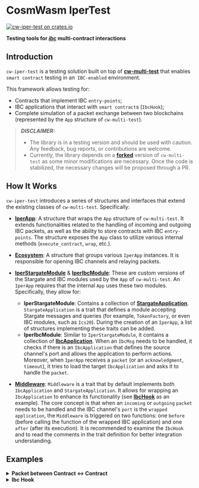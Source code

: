 # CosmWasm IperTest

[![cw-iper-test on crates.io][crates-badge]][crates-url]

[crates-badge]: https://img.shields.io/crates/v/cw-iper-test.svg
[crates-url]: https://crates.io/crates/cw-iper-test

**Testing tools for <u>_ibc_</u> multi-contract interactions**

## Introduction

`cw-iper-test` is a testing solution built on top of [**cw-multi-test**](https://github.com/CosmWasm/cw-multi-test) that enables `smart contract` testing in an` IBC-enabled` environment.

This framework allows testing for:

- Contracts that implement IBC `entry-points`;
- IBC applications that interact with `smart contract`s (`IbcHook`);
- Complete simulation of a packet exchange between two blockchains (represented by the `App` structure of `cw-multi-test`).

> **_DISCLAIMER:_**
>
> - The library is in a testing version and should be used with caution. Any feedback, bug reports, or contributions are welcome.
> - Currently, the library depends on a [**forked**](https://github.com/Rhaki/rhaki-cw-multi-test) version of `cw-multi-test` as some minor modifications are necessary. Once the code is stabilized, the necessary changes will be proposed through a PR.

## How It Works

`cw-iper-test` introduces a series of structures and interfaces that extend the existing classes of `cw-multi-test`. Specifically:

- **[IperApp](./cw-iper-test/src/iper_app.rs#L58)**: A structure that wraps the `App` structure of `cw-multi-test`. It extends functionalities related to the handling of incoming and outgoing IBC packets, as well as the ability to store contracts with IBC `entry-points`. The structure exposes the `App` class to utilize various internal methods (`execute_contract`, `wrap`, etc.).

- **[Ecosystem](./cw-iper-test/src/ecosystem.rs#L18)**: A structure that groups various `IperApp` instances. It is responsible for opening IBC channels and relaying packets.

- **[IperStargateModule](./cw-iper-test/src/stargate.rs#L32)** & **[IperIbcModule](./cw-iper-test/src/ibc_module.rs#L45)**: These are custom versions of the Stargate and IBC modules used by the `App` of `cw-multi-test`. An `IperApp` requires that the internal `App` uses these two modules. Specifically, they allow for:

  - **IperStargateModule**: Contains a collection of **[StargateApplication](./cw-iper-test/src/stargate.rs#L187)**. `StargateApplication` is a trait that defines a module accepting Stargate messages and queries (for example, `TokenFactory`, or even IBC modules, such as `Ics20`). During the creation of an `IperApp`, a list of structures implementing these traits can be added.
  - **IperIbcModule**: Similar to `IperStargateModule`, it contains a collection of **[IbcApplication](./cw-iper-test/src/ibc_application.rs#L45)**. When an `IbcMsg` needs to be handled, it checks if there is an `IbcApplication` that defines the source channel's port and allows the application to perform actions. Moreover, when `IperApp` receives a `packet` (or an `acknowledgment`, `timeout`), it tries to load the target `IbcApplication` and asks it to handle the `packet`.

- **[Middleware](./cw-iper-test/src/middleware.rs#L64)**: `Middleware` is a trait that by default implements both `IbcApplication` and `StargateApplication`. It allows for wrapping an `IbcApplication` to enhance its functionality (see **[IbcHook](./cw-iper-test/src/ibc_applications/ibc_hook.rs#L86)** as an example). The core concept is that when an `incoming` or `outgoing` `packet` needs to be handled and the IBC channel's `port` is the `wrapped application`, the `Middleware` is triggered on two functions: one `before` (before calling the function of the wrapped IBC application) and one `after` (after its execution).
  It is recommended to examine the `IbcHook` and to read the comments in the trait definition for better integration understanding.

## Examples

<details>
    <summary><strong>Packet between Contract <-> Contract </summary>

```rust
imports
#[test]
fn contract_to_contract() {
    // Create new IperApp.
    // Is possible to user default AppBuilder from cw-multi-test
    // adding api, ibc and stargate modules as following
    let neutron = AppBuilder::new()
        .with_api(MockApiBech32::new("neutron"))
        .with_ibc(IperIbcModule::default())
        .with_stargate(IperStargateModule::default())
        .build(no_init)
        .into_iper_app("neutron"); // transform App into IperApp

    // Or use IperAppBuilder
    let osmosis = IperAppBuilder::new("osmo")
        .build(no_init)
        .into_iper_app("osmosis");

    // Create an Ecosystem wih both neutron and osmosis app
    let eco = Ecosystem::default()
        .add_app(neutron.clone())
        .add_app(osmosis.clone());

    // Create a IperContract with
    // cw-multi-test ContractWrapper for default entry-points
    // IbcClosures for ibc entry-points
    let contract = IperContract::new(
        ContractWrapper::new(counter::execute, counter::instantiate, counter::query).to_contract(),
        Some(IbcClosures::new_as_ibc_contract(
            counter::ibc_channel_open,
            counter::ibc_channel_close,
            counter::ibc_channel_connect,
            counter::ibc_packet_receive,
            counter::ibc_packet_ack,
            counter::ibc_packet_timeout,
        )),
    );

    // Store code id using store_ibc_code functions of IperApp
    let code_id_neutron = neutron.borrow_mut().store_ibc_code(contract);

    let contract = IperContract::new(
        ContractWrapper::new(counter::execute, counter::instantiate, counter::query).to_contract(),
        Some(IbcClosures::new_as_ibc_contract(
            counter::ibc_channel_open,
            counter::ibc_channel_close,
            counter::ibc_channel_connect,
            counter::ibc_packet_receive,
            counter::ibc_packet_ack,
            counter::ibc_packet_timeout,
        )),
    );

    let code_id_osmosis = osmosis.borrow_mut().store_ibc_code(contract);

    // generate address for init contract
    let neutron_owner = neutron.borrow().app.api().addr_make("owner");
    let osmosis_owner = osmosis.borrow().app.api().addr_make("owner");

    // instantiate contracts using instantiate_contract from inner App of IperApp
    let neutron_addr = neutron
        .borrow_mut()
        .app
        .instantiate_contract(
            code_id_neutron,
            neutron_owner.clone(),
            &counter::InstantiateMsg {},
            &[],
            "label".to_string(),
            None,
        )
        .unwrap();

    let osmosis_addr = osmosis
        .borrow_mut()
        .app
        .instantiate_contract(
            code_id_osmosis,
            osmosis_owner,
            &counter::InstantiateMsg {},
            &[],
            "label".to_string(),
            None,
        )
        .unwrap();

    // Open a ibc channel using Ecosystem, specifing as port the two address instantiated.
    eco.open_ibc_channel(
        IbcChannelCreator::new(
            IbcPort::Contract(neutron_addr.clone()),
            IbcOrder::Unordered, // currently order has no impapact beside contract internal usage
            "version", // currently version has no impact beside contract internal usage
            "connection_id", // currently connection id has no impact contract internal usage
            "neutron",
        ),
        IbcChannelCreator::new(
            IbcPort::Contract(osmosis_addr.clone()),
            IbcOrder::Unordered,
            "version",
            "connection_id",
            "osmosis",
        ),
    )
    .unwrap();


    let msg = IbcMsg::SendPacket {
        channel_id: "channel-0".to_string(),
        // CounterPacketData::Ok means that on destination chain, the ack will be Ok
        data: to_json_binary(&CounterPacketData::Ok).unwrap(),
        timeout: IbcTimeout::with_timestamp(Timestamp::from_seconds(
            osmosis.borrow().app.block_info().time.seconds() + 1,
        )),
    };

    // Execute the contract using the ExecuteMsg variant SendPacket.
    // This testing contract basically append into the response the IbcMsg.
    // This will trigger the IbcModule, but since the source port is a contract,
    // only a packet will be emitted.
    neutron
        .borrow_mut()
        .app
        .execute_contract(
            neutron_owner,
            neutron_addr,
            &counter::ExecuteMsg::SendPacket(msg),
            &[],
        )
        .unwrap();

    // Is now possile relay the packet.
    // Using relay_all_packets from Ecosystem, all packets will be relayed.
    // When the first packet arrive on destination chain, the packet receive will be triggered.
    // If an ack packet will be emitted, the eco will relay it until any chains has no pending packet.
    eco.relay_all_packets().unwrap();

    // Query the contract Config, check if the counter_receive_dest has been increased
    // on destination chain
    let counter_receive_dest = osmosis
        .borrow()
        .app
        .wrap()
        .query_wasm_smart::<CounterConfig>(&osmosis_addr, &CounterQueryMsg::Config)
        .unwrap()
        .counter_packet_receive;

    assert_eq!(counter_receive_dest, 1);

    // Query the contract Config, check if the counter_src_ack_ok has been increased
    // on src chain
    let counter_src_ack_ok = neutron
        .borrow()
        .app
        .wrap()
        .query_wasm_smart::<CounterConfig>(&neutron_addr, &CounterQueryMsg::Config)
        .unwrap()
        .counter_packet_ack_ok;

    assert_eq!(counter_src_ack_ok, 1);
}

```

</details>

<details>
    <summary><strong>Ibc Hook </summary>

```rust
imports
#[test]
fn ibc_hook_base() {

    // Create new IperApp using IperAppBuilder
    let osmosis = IperAppBuilder::new("osmo")
        // Add IbcHook that wrap Ics20
        // This because IbcHook is a Middleware
        .with_ibc_app(IbcHook::new(Ics20))
        .build(no_init)
        .into_iper_app("osmosis");

    let neutron = IperAppBuilder::new("neutron")
        .with_ibc_app(IbcHook::new(Ics20))
        .build(no_init)
        .into_iper_app("neutron");

    // Create an Ecosystem wih both neutron and osmosis app
    let eco = Ecosystem::default()
        .add_app(neutron.clone())
        .add_app(osmosis.clone());

    // Create a IperContract with cw-multi-test ContractWrapper for default entry-points
    // IbcClosures are not needed because ibc hook doesn't require
    let contract = IperContract::new(
        ContractWrapper::new(counter::execute, counter::instantiate, counter::query)
            .with_sudo(counter::sudo)
            .to_contract(),
        None,
    );

    // Store code id using store_ibc_code functions of IperApp
    // In this case also osmosis.borrow_mut().app.store_code could be used
    let code_id_osmosis = osmosis.borrow_mut().store_ibc_code(contract);

    // generate address for init contract
    let osmosis_owner = osmosis.borrow().app.api().addr_make("owner");

    // instantiate contracts using instantiate_contract from inner App of IperApp
    let osmosis_contract_addr = osmosis
        .borrow_mut()
        .app
        .instantiate_contract(
            code_id_osmosis,
            osmosis_owner,
            &counter::InstantiateMsg {},
            &[],
            "label".to_string(),
            None,
        )
        .unwrap();

    // Open a ibc channel using Ecosystem, specifing as port the two Ics20 modules.
    // IbcHook is a middleware, it ports is equal to his children port
    eco.open_ibc_channel(
        IbcChannelCreator::new(
            IbcPort::from_application(Ics20),
            IbcOrder::Unordered,
            "version",
            "connection_id",
            "neutron",
        ),
        IbcChannelCreator::new(
            IbcPort::from_application(Ics20),
            IbcOrder::Unordered,
            "version",
            "connection_id",
            "osmosis",
        ),
    )
    .unwrap();

    // Create a sender
    let sender = neutron.borrow().app.api().addr_make("sender");
    // Create a receiver
    let receiver = osmosis.borrow().app.api().addr_make("receiver");

    let amount = Coin::new(1_000_000_u128, "untrn");

    // Mint the native coin to send
    neutron
        .borrow_mut()
        .app
        .sudo(SudoMsg::Bank(BankSudo::Mint {
            to_address: sender.to_string(),
            amount: vec![amount.clone()],
        }))
        .unwrap();

    // Create a IbcMsg::Transfer.
    // It could also possible to use StargateMsg or IbcMsg::SendPacket
    let msg = CosmosMsg::Ibc(IbcMsg::Transfer {
        channel_id: "channel-0".to_string(),
        to_address: receiver.to_string(),
        amount: amount.clone(),
        timeout: IbcTimeout::with_timestamp(Timestamp::from_seconds(
            osmosis.borrow().app.block_info().time.seconds() + 1,
        )),
        memo: Some(
            serde_json::to_string_pretty(&MemoField::new(
                Some(WasmField {
                    contract: contract_osmosis.to_string(),
                    msg: counter::ExecuteMsg::JustReceive {
                        msg: "test".to_string(),
                        // this filed if true make the contract Execution to fails
                        // at contract level
                        to_fail: false,
                    },
                }),
                // ibc_callback is not tested here
                None,
            ))
            .unwrap(),
        ),
    });

    // Execute the msg
    neutron
        .borrow_mut()
        .app
        .execute(sender.clone(), msg)
        .unwrap();


    // Is now possile relay the packet.
    // Using relay_all_packets from Ecosystem, all packets will be relayed.
    // When the first packet arrive on destination chain, the packet receive will be triggered.
    // If an ack packet will be emitted, the eco will relay it until any chains has no pending packet.
    eco.relay_all_packets().unwrap();

    // Balance on src chain has to be reduced
    let balance = neutron
        .borrow()
        .app
        .wrap()
        .query_balance(&sender, "untrn")
        .unwrap();

    assert_eq!(balance.amount, Uint128::zero());

    // Compute the ibc denom
    let ibc_denom = Ics20Helper::compute_ibc_denom_from_trace("transfer/channel-0/untrn");

    // Check if the contract has received the tokens
    let balance = osmosis
        .borrow()
        .app
        .wrap()
        .query_balance(&contract_osmosis, ibc_denom)
        .unwrap();

    assert_eq!(balance.amount, amount.amount);

    // Check also if the contract has been executed.
    // When ExecuteMsg::JustReceive is triggered,
    // the contract increase the counter_ibc_hook by 1
    let counter_ibc_hook = osmosis
        .borrow()
        .app
        .wrap()
        .query_wasm_smart::<CounterConfig>(&contract_osmosis, &CounterQueryMsg::Config)
        .unwrap()
        .counter_ibc_hook;

    assert_eq!(counter_ibc_hook, 1)
}

```

</details>
